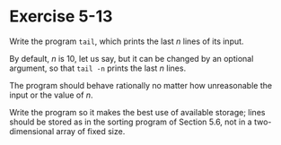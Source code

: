 # Exercise 5-13

Write the program `tail`, which prints the last _n_ lines of its input.

By default, _n_ is 10, let us say, but it can be changed by an optional argument, so that `tail -n` prints the last _n_ lines.

The program should behave rationally no matter how unreasonable the input or the value of _n_.

Write the program so it makes the best use of available storage; lines should be stored as in the sorting program of Section 5.6, not in a two-dimensional array of fixed size.
